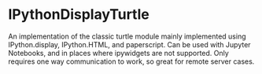 # IPythonDisplayTurtle
An implementation of the classic turtle module mainly implemented using IPython.display, IPython.HTML, and paperscript. Can be used with Jupyter Notebooks, and in places where ipywidgets are not supported. Only requires one way communication to work, so great for remote server cases.
